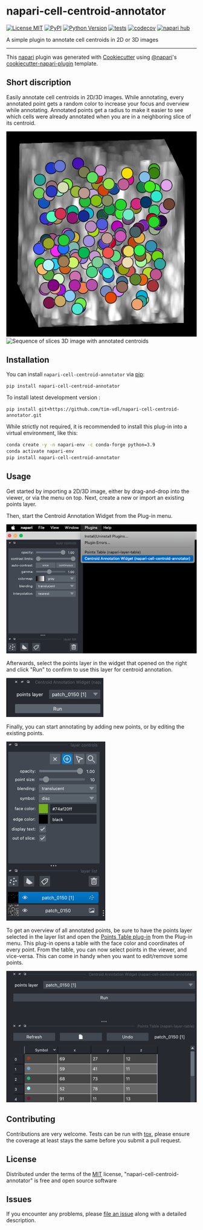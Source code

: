 # napari-cell-centroid-annotator

[![License MIT](https://img.shields.io/pypi/l/napari-cell-centroid-annotator.svg?color=green)](https://github.com/tim-vdl/napari-cell-centroid-annotator/raw/main/LICENSE)
[![PyPI](https://img.shields.io/pypi/v/napari-cell-centroid-annotator.svg?color=green)](https://pypi.org/project/napari-cell-centroid-annotator)
[![Python Version](https://img.shields.io/pypi/pyversions/napari-cell-centroid-annotator.svg?color=green)](https://python.org)
[![tests](https://github.com/tim-vdl/napari-cell-centroid-annotator/workflows/tests/badge.svg)](https://github.com/tim-vdl/napari-cell-centroid-annotator/actions)
[![codecov](https://codecov.io/gh/tim-vdl/napari-cell-centroid-annotator/branch/main/graph/badge.svg)](https://codecov.io/gh/tim-vdl/napari-cell-centroid-annotator)
[![napari hub](https://img.shields.io/endpoint?url=https://api.napari-hub.org/shields/napari-cell-centroid-annotator)](https://napari-hub.org/plugins/napari-cell-centroid-annotator)

A simple plugin to annotate cell centroids in 2D or 3D images

----------------------------------

This [napari] plugin was generated with [Cookiecutter] using [@napari]'s [cookiecutter-napari-plugin] template.

<!--
Don't miss the full getting started guide to set up your new package:
https://github.com/napari/cookiecutter-napari-plugin#getting-started

and review the napari docs for plugin developers:
https://napari.org/stable/plugins/index.html
-->
## Short discription
Easily annotate cell centroids in 2D/3D images. While annotating, every annotated point gets a random color to increase your focus and overview while annotating. Annotated points get a radius to make it easier to see which cells were already annotated when you are in a neighboring slice of its centroid.

![3D image with annotated centroids](./imgs/3D_stack.png)
![Sequence of slices 3D image with annotated centroids](./imgs/3D_stack_slices.gif)

## Installation

You can install `napari-cell-centroid-annotator` via [pip]:

    pip install napari-cell-centroid-annotator


To install latest development version :

    pip install git+https://github.com/tim-vdl/napari-cell-centroid-annotator.git

While strictly not required, it is recommended to install this plug-in into a virtual environment, like this:

```sh
conda create -y -n napari-env -c conda-forge python=3.9
conda activate napari-env
pip install napari-cell-centroid-annotator
```

## Usage

Get started by importing a 2D/3D image, either by drag-and-drop into the viewer, or via the menu on top. Next, create a new or import an existing points layer.

Then, start the Centroid Annotation Widget from the Plug-in menu.

![Start the plug-in](./imgs/start-plug-in.png)

Afterwards, select the points layer in the widget that opened on the right and click "Run" to confirm to use this layer for centroid annotation.

![Run the plug-in](./imgs/run-plug-in.png)

Finally, you can start annotating by adding new points, or by editing the existing points.

![Run the plug-in](./imgs/add-points.png)

To get an overview of all annotated points, be sure to have the points layer selected in the layer list and open the [Points Table plug-in](https://www.napari-hub.org/plugins/napari-layer-table) from the Plug-in menu. This plug-in opens a table with the face color and coordinates of every point. From the table, you can now select points in the viewer, and vice-versa. This can come in handy when you want to edit/remove some points.

![Table overview](./imgs/points-table-plug-in.png)

## Contributing

Contributions are very welcome. Tests can be run with [tox], please ensure
the coverage at least stays the same before you submit a pull request.

## License

Distributed under the terms of the [MIT] license,
"napari-cell-centroid-annotator" is free and open source software

## Issues

If you encounter any problems, please [file an issue] along with a detailed description.

[napari]: https://github.com/napari/napari
[Cookiecutter]: https://github.com/audreyr/cookiecutter
[@napari]: https://github.com/napari
[MIT]: http://opensource.org/licenses/MIT
[BSD-3]: http://opensource.org/licenses/BSD-3-Clause
[GNU GPL v3.0]: http://www.gnu.org/licenses/gpl-3.0.txt
[GNU LGPL v3.0]: http://www.gnu.org/licenses/lgpl-3.0.txt
[Apache Software License 2.0]: http://www.apache.org/licenses/LICENSE-2.0
[Mozilla Public License 2.0]: https://www.mozilla.org/media/MPL/2.0/index.txt
[cookiecutter-napari-plugin]: https://github.com/napari/cookiecutter-napari-plugin

[file an issue]: https://github.com/tim-vdl/napari-cell-centroid-annotator/issues

[napari]: https://github.com/napari/napari
[tox]: https://tox.readthedocs.io/en/latest/
[pip]: https://pypi.org/project/pip/
[PyPI]: https://pypi.org/
